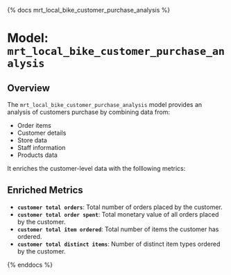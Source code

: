{% docs mrt_local_bike_customer_purchase_analysis %}

# Model: `mrt_local_bike_customer_purchase_analysis`

## Overview

The `mrt_local_bike_customer_purchase_analysis` model provides an analysis of customers purchase by combining data from:

- Order items  
- Customer details  
- Store data  
- Staff information  
- Products data

It enriches the customer-level data with the folllowing metrics:
## Enriched Metrics

- **`customer total orders`**: Total number of orders placed by the customer.
- **`customer total order spent`**: Total monetary value of all orders placed by the customer.
- **`customer total item ordered`**: Total number of items the customer has ordered.
- **`customer total distinct items`**: Number of distinct item types ordered by the customer.

{% enddocs %}
